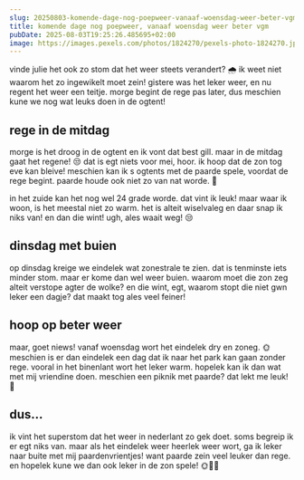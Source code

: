 ```yaml
---
slug: 20250803-komende-dage-nog-poepweer-vanaaf-woensdag-weer-beter-vgm
title: komende dage nog poepweer, vanaaf woensdag weer beter vgm
pubDate: 2025-08-03T19:25:26.485695+02:00
image: https://images.pexels.com/photos/1824270/pexels-photo-1824270.jpeg?auto=compress&cs=tinysrgb&dpr=2&h=650&w=940
---
```

vinde julie het ook zo stom dat het weer steets verandert? 🌧 ik weet niet waarom het zo ingewikelt moet zein! gistere was het leker weer, en nu regent het weer een teitje. morge begint de rege pas later, dus meschien kune we nog wat leuks doen in de ogtent! 

## rege in de mitdag

morge is het droog in de ogtent en ik vont dat best gill. maar in de mitdag gaat het regene! 😒 dat is egt niets voor mei, hoor. ik hoop dat de zon tog eve kan bleive! meschien kan ik s ogtents met de paarde spele, voordat de rege begint. paarde houde ook niet zo van nat worde. 🐴

in het zuide kan het nog wel 24 grade worde. dat vint ik leuk! maar waar ik woon, is het meestal niet zo warm. het is alteit wiselvaleg en daar snap ik niks van! en dan die wint! ugh, ales waait weg! 😒 

## dinsdag met buien

op dinsdag kreige we eindelek wat zonestrale te zien.  dat is tenminste iets minder stom. maar er kome dan wel weer buien. waarom moet die zon zeg alteit verstope agter de wolke? en die wint, egt, waarom stopt die niet gwn leker een dagje? dat maakt tog ales veel feiner!

## hoop op beter weer

maar, goet niews! vanaf woensdag wort het eindelek dry en zoneg. 🌞 meschien is er dan eindelek een dag dat ik naar het park kan gaan zonder rege. vooral in het binenlant wort het leker warm. hopelek kan ik dan wat met mij vriendine doen. meschien een piknik met paarde? dat lekt me leuk! 🐴

## dus...

ik vint het superstom dat het weer in nederlant zo gek doet. soms begreip ik er egt niks van. maar als het eindelek weer heerlek weer wort, ga ik leker naar buite met mij paardenvrientjes! want paarde zein veel leuker dan rege. en hopelek kune we dan ook leker in de zon spele! 🌞🐴🤗
